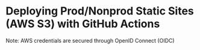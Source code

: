 # Deploying Prod/Nonprod Static Sites (AWS S3) with GitHub Actions
Note: AWS credentials are secured through OpenID Connect (OIDC)
